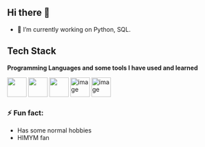 ## Hi there 👋

- 🔭 I’m currently working on Python, SQL.

## Tech Stack

**Programming Languages and some tools I have used and learned**
<p align="left">
    <img src="https://cdn.jsdelivr.net/gh/devicons/devicon@latest/icons/python/python-original.svg" width="45" height="45"/>
    <img src="https://cdn.jsdelivr.net/gh/devicons/devicon@latest/icons/html5/html5-original-wordmark.svg" width="45" height="45"/>
    <img src="https://cdn.jsdelivr.net/gh/devicons/devicon@latest/icons/sqlite/sqlite-original-wordmark.svg" width="auto" height="45"/>     
    <img width="45" height="45" alt="image" src="https://github.com/user-attachments/assets/37de2854-7da8-498d-b200-7448c4af22f4" />
    <img width="45" height="45" alt="image" src="https://github.com/user-attachments/assets/d48ccfb1-e66b-4130-983f-cf3c41afc6de" />
</p>

### ⚡ Fun fact:
- Has some normal hobbies
- HIMYM fan

<!--
**PhyoWinko/PhyoWinko** is a ✨ _special_ ✨ repository because its `README.md` (this file) appears on your GitHub profile.

Here are some ideas to get you started:

- 🔭 I’m currently working on ...
- 🌱 I’m currently learning ...
- 👯 I’m looking to collaborate on ...
- 🤔 I’m looking for help with ...
- 💬 Ask me about ...
- 📫 How to reach me: ...
- 😄 Pronouns: ...
- ⚡ Fun fact: ...
-->
